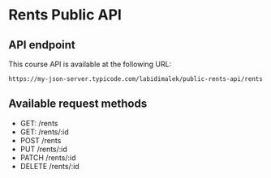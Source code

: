 # Rents Public API

## API endpoint

This course API is available at the following URL:

```plain
https://my-json-server.typicode.com/labidimalek/public-rents-api/rents
```

## Available request methods

* GET: /rents
* GET: /rents/:id
* POST /rents
* PUT /rents/:id
* PATCH /rents/:id
* DELETE /rents/:id

